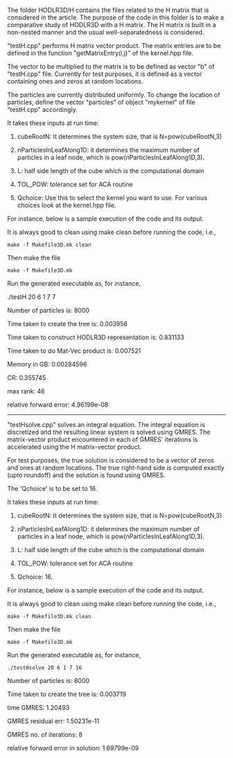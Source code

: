 The folder HODLR3D/H contains the files related to the H matrix that is considered in the article. The purpose of the code in this folder is to make a comparative study of HODLR3D with a H matrix. The H matrix is built in a non-nested manner and the usual well-separatedness is considered.

"testH.cpp" performs H matrix vector product. The matrix entries are to be defined in the function "getMatrixEntry(i,j)" of the kernel.hpp file.

The vector to be multiplied to the matrix is to be defined as vector "b" of "testH.cpp" file. Currently for test purposes, it is defined as a vector containing ones and zeros at random locations.

The particles are currently distributed uniformly. To change the location of particles, define the vector "particles" of object "mykernel" of file "testH.cpp" accordingly.

It takes these inputs at run time:

  1. cubeRootN: It determines the system size, that is N=pow(cubeRootN,3)

  2. nParticlesInLeafAlong1D: it determines the maximum number of particles in a leaf node, which is pow(nParticlesInLeafAlong1D,3).

  3. L: half side length of the cube which is the computational domain

  4. TOL_POW: tolerance set for ACA routine

  5. Qchoice: Use this to select the kernel you want to use. For various choices look at the kernel.hpp file.

For instance, below is a sample execution of the code and its output.

It is always good to clean using make clean before running the code, i.e.,

	make -f Makefile3D.mk clean

Then make the file

	make -f Makefile3D.mk

Run the generated executable as, for instance,

  ./testH 20 6 1 7 7

   Number of particles is: 8000

   Time taken to create the tree is: 0.003958

   Time taken to construct HODLR3D representation is: 0.831133

   Time taken to do Mat-Vec product is: 0.007521

   Memory in GB: 0.00284596

   CR: 0.355745

   max rank: 46

   relative forward error: 4.96199e-08

------------------------------------------------------------------------------------------------------------------------

"testHsolve.cpp" solves an integral equation. The integral equation is discretized and the resulting linear system is solved using GMRES. The matrix-vector product encountered in each of GMRES' iterations is accelerated using the H matrix-vector product.

For test purposes, the true solution is considered to be a vector of zeros and ones at random locations. The true right-hand side is computed exactly (upto roundoff) and the solution is found using GMRES.

The 'Qchoice' is to be set to 16.

It takes these inputs at run time:

  1. cubeRootN: It determines the system size, that is N=pow(cubeRootN,3)

  2. nParticlesInLeafAlong1D: it determines the maximum number of particles in a leaf node, which is pow(nParticlesInLeafAlong1D,3).

  3. L: half side length of the cube which is the computational domain

  4. TOL_POW: tolerance set for ACA routine

  5. Qchoice: 16.

  For instance, below is a sample execution of the code and its output.

  It is always good to clean using make clean before running the code, i.e.,

  	make -f Makefile3D.mk clean

  Then make the file

  	make -f Makefile3D.mk

  Run the generated executable as, for instance,

    ./testHsolve 20 6 1 7 16

  Number of particles is: 8000

  Time taken to create the tree is: 0.003719

  time GMRES: 1.20493

  GMRES residual err: 1.50231e-11

  GMRES no. of iterations: 8

  relative forward error in solution: 1.69799e-09
